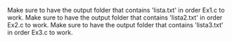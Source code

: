 Make sure to have the output folder that contains 'lista.txt' in order Ex1.c to work.
Make sure to have the output folder that contains 'lista2.txt' in order Ex2.c to work.
Make sure to have the output folder that contains 'lista3.txt' in order Ex3.c to work.